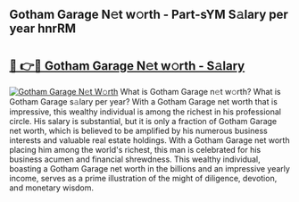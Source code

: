 ## Gotham Garage N𝚎t w𝚘rth - Part-sYM S𝚊lary per year hnrRM

# <h2><a href="http://gc1kwiw.nevu.top/?p=Gotham+Garage">🔗 👉🔴 Gotham Garage N𝚎t w𝚘rth - S𝚊lary</a></h2>

[![Gotham Garage N𝚎t W𝚘rth](https://i.imgur.com/Oavwk0R.jpeg)](http://gc1kwiw.nevu.top/?p=Gotham+Garage)
What is Gotham Garage n𝚎t w𝚘rth? What is Gotham Garage s𝚊lary per year?
With a Gotham Garage net worth that is impressive, this wealthy individual is among the richest in his professional circle. His salary is substantial, but it is only a fraction of Gotham Garage net worth, which is believed to be amplified by his numerous business interests and valuable real estate holdings. With a Gotham Garage net worth placing him among the world's richest, this man is celebrated for his business acumen and financial shrewdness. This wealthy individual, boasting a Gotham Garage net worth in the billions and an impressive yearly income, serves as a prime illustration of the might of diligence, devotion, and monetary wisdom.
